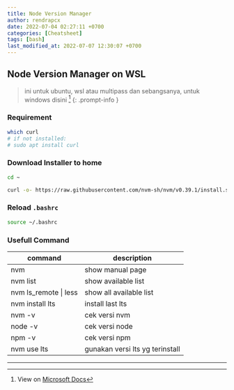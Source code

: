 ```yaml
---
title: Node Version Manager
author: rendrapcx
date: 2022-07-04 02:27:11 +0700
categories: [Cheatsheet]
tags: [bash]
last_modified_at: 2022-07-07 12:30:07 +0700
---
```


## Node Version Manager on WSL

> ini untuk ubuntu, wsl atau multipass dan sebangsanya, untuk windows disini [^Win]
{: .prompt-info }

### Requirement
```sh
which curl
# if not installed:
# sudo apt install curl
```

### Download Installer to home

```sh
cd ~

curl -o- https://raw.githubusercontent.com/nvm-sh/nvm/v0.39.1/install.sh | bash
```

### Reload `.bashrc`
```sh
source ~/.bashrc
```

### Usefull Command

| command               | description                     |
| --------------------- | ------------------------------- |
| nvm                   | show manual page                |
| nvm list              | show available list             |
| nvm ls_remote \| less | show all available list         |
| nvm install lts       | install last lts                |
| nvm -v                | cek versi nvm                   |
| node -v               | cek versi node                  |
| npm -v                | cek versi npm                   |
| nvm use lts           | gunakan versi lts yg terinstall |

---

[^Win]: View on [Microsoft Docs](https://docs.microsoft.com/en-us/windows/dev-environment/javascript/nodejs-on-windows)